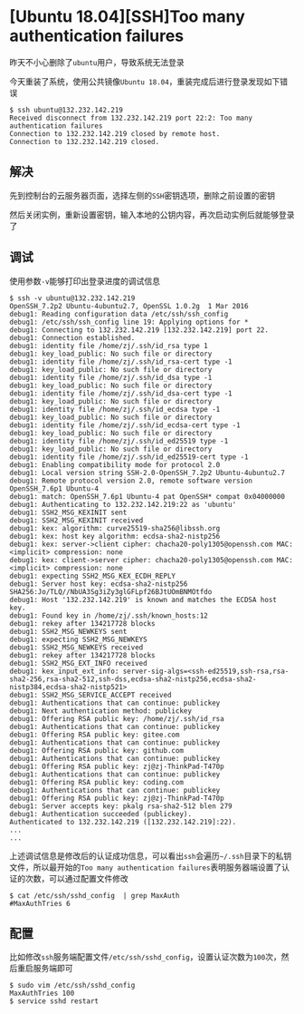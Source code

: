 
# [Ubuntu 18.04][SSH]Too many authentication failures

昨天不小心删除了`ubuntu`用户，导致系统无法登录

今天重装了系统，使用公共镜像`Ubuntu 18.04`，重装完成后进行登录发现如下错误

    $ ssh ubuntu@132.232.142.219
    Received disconnect from 132.232.142.219 port 22:2: Too many authentication failures
    Connection to 132.232.142.219 closed by remote host.
    Connection to 132.232.142.219 closed.

## 解决

先到控制台的云服务器页面，选择左侧的`SSH`密钥选项，删除之前设置的密钥

然后关闭实例，重新设置密钥，输入本地的公钥内容，再次启动实例后就能够登录了

## 调试

使用参数`-v`能够打印出登录进度的调试信息

    $ ssh -v ubuntu@132.232.142.219
    OpenSSH_7.2p2 Ubuntu-4ubuntu2.7, OpenSSL 1.0.2g  1 Mar 2016
    debug1: Reading configuration data /etc/ssh/ssh_config
    debug1: /etc/ssh/ssh_config line 19: Applying options for *
    debug1: Connecting to 132.232.142.219 [132.232.142.219] port 22.
    debug1: Connection established.
    debug1: identity file /home/zj/.ssh/id_rsa type 1
    debug1: key_load_public: No such file or directory
    debug1: identity file /home/zj/.ssh/id_rsa-cert type -1
    debug1: key_load_public: No such file or directory
    debug1: identity file /home/zj/.ssh/id_dsa type -1
    debug1: key_load_public: No such file or directory
    debug1: identity file /home/zj/.ssh/id_dsa-cert type -1
    debug1: key_load_public: No such file or directory
    debug1: identity file /home/zj/.ssh/id_ecdsa type -1
    debug1: key_load_public: No such file or directory
    debug1: identity file /home/zj/.ssh/id_ecdsa-cert type -1
    debug1: key_load_public: No such file or directory
    debug1: identity file /home/zj/.ssh/id_ed25519 type -1
    debug1: key_load_public: No such file or directory
    debug1: identity file /home/zj/.ssh/id_ed25519-cert type -1
    debug1: Enabling compatibility mode for protocol 2.0
    debug1: Local version string SSH-2.0-OpenSSH_7.2p2 Ubuntu-4ubuntu2.7
    debug1: Remote protocol version 2.0, remote software version OpenSSH_7.6p1 Ubuntu-4
    debug1: match: OpenSSH_7.6p1 Ubuntu-4 pat OpenSSH* compat 0x04000000
    debug1: Authenticating to 132.232.142.219:22 as 'ubuntu'
    debug1: SSH2_MSG_KEXINIT sent
    debug1: SSH2_MSG_KEXINIT received
    debug1: kex: algorithm: curve25519-sha256@libssh.org
    debug1: kex: host key algorithm: ecdsa-sha2-nistp256
    debug1: kex: server->client cipher: chacha20-poly1305@openssh.com MAC: <implicit> compression: none
    debug1: kex: client->server cipher: chacha20-poly1305@openssh.com MAC: <implicit> compression: none
    debug1: expecting SSH2_MSG_KEX_ECDH_REPLY
    debug1: Server host key: ecdsa-sha2-nistp256 SHA256:Jo/TLQ//NbUA3Sg3iZy3glGFLpf26BJtUOmBNMOtfdo
    debug1: Host '132.232.142.219' is known and matches the ECDSA host key.
    debug1: Found key in /home/zj/.ssh/known_hosts:12
    debug1: rekey after 134217728 blocks
    debug1: SSH2_MSG_NEWKEYS sent
    debug1: expecting SSH2_MSG_NEWKEYS
    debug1: SSH2_MSG_NEWKEYS received
    debug1: rekey after 134217728 blocks
    debug1: SSH2_MSG_EXT_INFO received
    debug1: kex_input_ext_info: server-sig-algs=<ssh-ed25519,ssh-rsa,rsa-sha2-256,rsa-sha2-512,ssh-dss,ecdsa-sha2-nistp256,ecdsa-sha2-nistp384,ecdsa-sha2-nistp521>
    debug1: SSH2_MSG_SERVICE_ACCEPT received
    debug1: Authentications that can continue: publickey
    debug1: Next authentication method: publickey
    debug1: Offering RSA public key: /home/zj/.ssh/id_rsa
    debug1: Authentications that can continue: publickey
    debug1: Offering RSA public key: gitee.com
    debug1: Authentications that can continue: publickey
    debug1: Offering RSA public key: github.com
    debug1: Authentications that can continue: publickey
    debug1: Offering RSA public key: zj@zj-ThinkPad-T470p
    debug1: Authentications that can continue: publickey
    debug1: Offering RSA public key: coding.com
    debug1: Authentications that can continue: publickey
    debug1: Offering RSA public key: zj@zj-ThinkPad-T470p
    debug1: Server accepts key: pkalg rsa-sha2-512 blen 279
    debug1: Authentication succeeded (publickey).
    Authenticated to 132.232.142.219 ([132.232.142.219]:22).
    ...
    ...

上述调试信息是修改后的认证成功信息，可以看出`ssh`会遍历`~/.ssh`目录下的私钥文件，所以最开始的`Too many authentication failures`表明服务器端设置了认证的次数，可以通过配置文件修改

    $ cat /etc/ssh/sshd_config  | grep MaxAuth
    #MaxAuthTries 6

## 配置

比如修改`ssh`服务端配置文件`/etc/ssh/sshd_config`，设置认证次数为`100`次，然后重启服务端即可

```
$ sudo vim /etc/ssh/sshd_config
MaxAuthTries 100
$ service sshd restart
```